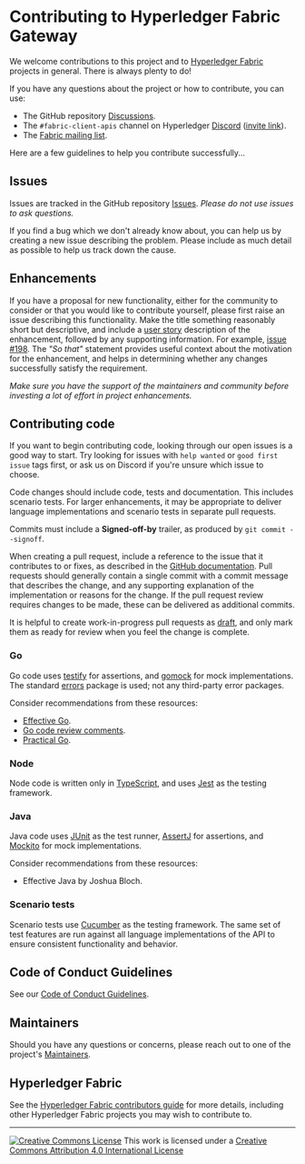 # Contributing to Hyperledger Fabric Gateway

We welcome contributions to this project and to [Hyperledger Fabric](https://hyperledger-fabric.readthedocs.io) projects in general. There is always plenty to do!

If you have any questions about the project or how to contribute, you can use:

- The GitHub repository [Discussions](https://github.com/hyperledger/fabric-gateway/discussions).
- The `#fabric-client-apis` channel on Hyperledger [Discord](https://discord.com/channels/905194001349627914/943089887589048350) ([invite link](https://discord.gg/hyperledger)).
- The [Fabric mailing list](https://lists.hyperledger.org/g/fabric).

Here are a few guidelines to help you contribute successfully...

## Issues

Issues are tracked in the GitHub repository [Issues](https://github.com/hyperledger/fabric-gateway/issues). *Please do not use issues to ask questions.*

If you find a bug which we don't already know about, you can help us by creating a new issue describing the problem. Please include as much detail as possible to help us track down the cause.

## Enhancements

If you have a proposal for new functionality, either for the community to consider or that you would like to contribute yourself, please first raise an issue describing this functionality. Make the title something reasonably short but descriptive, and include a [user story](https://en.wikipedia.org/wiki/User_story) description of the enhancement, followed by any supporting information. For example, [issue #198](https://github.com/hyperledger/fabric-gateway/issues/198). The *"So that"* statement provides useful context about the motivation for the enhancement, and helps in determining whether any changes successfully satisfy the requirement.

*Make sure you have the support of the maintainers and community before investing a lot of effort in project enhancements.*

## Contributing code

If you want to begin contributing code, looking through our open issues is a good way to start. Try looking for issues with `help wanted` or `good first issue` tags first, or ask us on Discord if you're unsure which issue to choose.

Code changes should include code, tests and documentation. This includes scenario tests. For larger enhancements, it may be appropriate to deliver language implementations and scenario tests in separate pull requests.

Commits must include a **Signed-off-by** trailer, as produced by `git commit --signoff`.

When creating a pull request, include a reference to the issue that it contributes to or fixes, as described in the [GitHub documentation](https://docs.github.com/en/issues/tracking-your-work-with-issues/linking-a-pull-request-to-an-issue). Pull requests should generally contain a single commit with a commit message that describes the change, and any supporting explanation of the implementation or reasons for the change. If the pull request review requires changes to be made, these can be delivered as additional commits.

It is helpful to create work-in-progress pull requests as [draft](https://docs.github.com/en/pull-requests/collaborating-with-pull-requests/proposing-changes-to-your-work-with-pull-requests/about-pull-requests#draft-pull-requests), and only mark them as ready for review when you feel the change is complete.

### Go

Go code uses [testify](https://github.com/stretchr/testify) for assertions, and [gomock](https://github.com/golang/mock) for mock implementations. The standard [errors](https://pkg.go.dev/errors) package is used; not any third-party error packages.

Consider recommendations from these resources:

- [Effective Go](https://go.dev/doc/effective_go).
- [Go code review comments](https://github.com/golang/go/wiki/CodeReviewComments).
- [Practical Go](https://dave.cheney.net/practical-go/presentations/gophercon-singapore-2019.html).

### Node

Node code is written only in [TypeScript](https://www.typescriptlang.org/), and uses [Jest](https://jestjs.io/) as the testing framework.

### Java

Java code uses [JUnit](https://junit.org/) as the test runner, [AssertJ](https://assertj.github.io/doc/) for assertions, and [Mockito](https://site.mockito.org/) for mock implementations.

Consider recommendations from these resources:

- Effective Java by Joshua Bloch.

### Scenario tests

Scenario tests use [Cucumber](https://cucumber.io/docs/cucumber/) as the testing framework. The same set of test features are run against all language implementations of the API to ensure consistent functionality and behavior.

## Code of Conduct Guidelines <a name="conduct"></a>

See our [Code of Conduct Guidelines](https://github.com/hyperledger/.github/blob/main/CODE_OF_CONDUCT.md).

## Maintainers <a name="maintainers"></a>

Should you have any questions or concerns, please reach out to one of the project's [Maintainers](../blob/main/MAINTAINERS.md).

## Hyperledger Fabric

See the
[Hyperledger Fabric contributors guide](http://hyperledger-fabric.readthedocs.io/en/latest/CONTRIBUTING.html) for more details, including other Hyperledger Fabric projects you may wish to contribute to.

---

[![Creative Commons License](https://i.creativecommons.org/l/by/4.0/88x31.png)](http://creativecommons.org/licenses/by/4.0/)
This work is licensed under a [Creative Commons Attribution 4.0 International License](http://creativecommons.org/licenses/by/4.0/)

